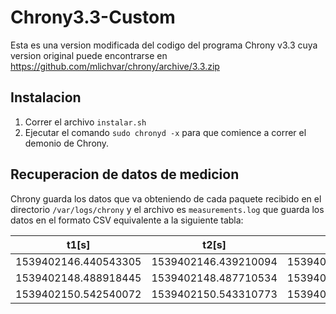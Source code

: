 # Chrony3.3-Custom

Esta es una version modificada del codigo del programa Chrony v3.3 cuya version original puede encontrarse en https://github.com/mlichvar/chrony/archive/3.3.zip

## Instalacion

1. Correr el archivo `instalar.sh`
2. Ejecutar el comando `sudo chronyd -x` para que comience a correr el demonio de Chrony.

## Recuperacion de datos de medicion

Chrony guarda los datos que va obteniendo de cada paquete recibido en el directorio `/var/logs/chrony` y el archivo es `measurements.log` que guarda los datos en el formato CSV equivalente a la siguiente tabla:



|t1[s]| t2[s] | t3[s]|t4[s]|phi[s]|phiAjustado[s]
----------------|--|----|---|--|---
1539402146.440543305|1539402146.439210094|1539402146.439258964|1539402146.453352419|-0.007678907|-0.000000000
1539402148.488918445|1539402148.487710534|1539402148.487757078|1539402148.501850475|-0.007613910|-0.000000000
1539402150.542540072|1539402150.543310773|1539402150.543357478|1539402150.557325751|-0.006558892|-0.007474248
